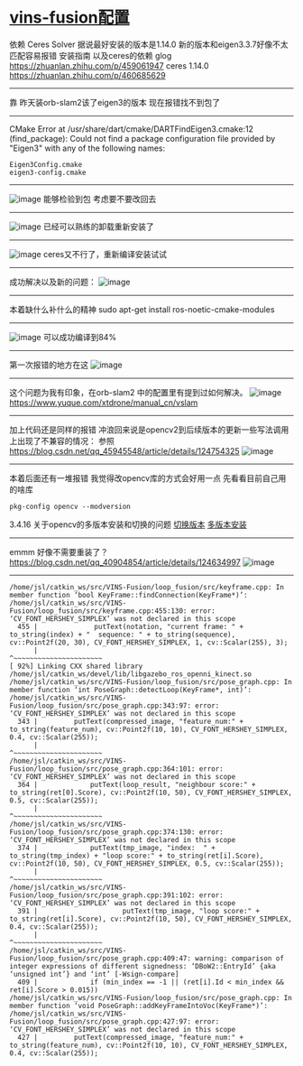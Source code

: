 # [vins-fusion配置](https://github.com/shu1ong/gitblog/issues/7)

依赖
Ceres Solver
据说最好安装的版本是1.14.0
新的版本和eigen3.3.7好像不太匹配容易报错
安装指南 以及ceres的依赖
glog
https://zhuanlan.zhihu.com/p/459061947
ceres 1.14.0
https://zhuanlan.zhihu.com/p/460685629

---

靠 昨天装orb-slam2该了eigen3的版本 现在报错找不到包了

---

CMake Error at /usr/share/dart/cmake/DARTFindEigen3.cmake:12 (find_package):
  Could not find a package configuration file provided by "Eigen3" with any
  of the following names:

    Eigen3Config.cmake
    eigen3-config.cmake

---

![image](https://user-images.githubusercontent.com/127008177/224891038-e235f7e2-3a14-4f5a-84b7-c20bc74e42ff.png)
能够检验到包
考虑要不要改回去

---

![image](https://user-images.githubusercontent.com/127008177/224891603-83593070-25b0-47b3-850e-b4db10c111a1.png)
已经可以熟练的卸载重新安装了

---

![image](https://user-images.githubusercontent.com/127008177/224895429-9102bca5-d11e-41c0-a551-82585d1b9dab.png)
ceres又不行了，重新编译安装试试

---

成功解决以及新的问题：
![image](https://user-images.githubusercontent.com/127008177/224897678-a28b43e8-5fac-4ad4-ad4d-d87ad445f8e1.png)


---

本着缺什么补什么的精神
sudo apt-get install ros-noetic-cmake-modules

---

![image](https://user-images.githubusercontent.com/127008177/224903007-2ac48d3a-fa3e-44ec-8a61-76c5b5bed62e.png)
可以成功编译到84%

---

第一次报错的地方在这
![image](https://user-images.githubusercontent.com/127008177/224903863-b30f329e-3385-4e6c-8146-8453abd23325.png)


---

这个问题为我有印象，在orb-slam2 中的配置里有提到过如何解决。
![image](https://user-images.githubusercontent.com/127008177/224904045-85ee2548-78e4-4c1c-8230-f96dc1b2fcdd.png)
https://www.yuque.com/xtdrone/manual_cn/vslam

---

加上代码还是同样的报错
冲浪回来说是opencv2到后续版本的更新一些写法调用上出现了不兼容的情况：
参照
https://blog.csdn.net/qq_45945548/article/details/124754325
![image](https://user-images.githubusercontent.com/127008177/224906215-727bb0e9-d573-4c87-9c4a-922a2f24125f.png)


---

本着后面还有一堆报错 我觉得改opencv库的方式会好用一点
先看看目前自己用的啥库
```
pkg-config opencv --modversion
```
3.4.16
关于opencv的多版本安装和切换的问题
[切换版本](https://www.cnblogs.com/dylancao/p/9493061.html)
[多版本安装](https://blog.csdn.net/learning_tortosie/article/details/80594399)

---

emmm
好像不需要重装了？
https://blog.csdn.net/qq_40904854/article/details/124634997
![image](https://user-images.githubusercontent.com/127008177/224909463-302bc459-5c79-4642-8ce5-38e4919de453.png)


---

```shell
/home/jsl/catkin_ws/src/VINS-Fusion/loop_fusion/src/keyframe.cpp: In member function ‘bool KeyFrame::findConnection(KeyFrame*)’:
/home/jsl/catkin_ws/src/VINS-Fusion/loop_fusion/src/keyframe.cpp:455:130: error: ‘CV_FONT_HERSHEY_SIMPLEX’ was not declared in this scope
  455 |              putText(notation, "current frame: " + to_string(index) + "  sequence: " + to_string(sequence), cv::Point2f(20, 30), CV_FONT_HERSHEY_SIMPLEX, 1, cv::Scalar(255), 3);
      |                                                                                                                                  ^~~~~~~~~~~~~~~~~~~~~~~
[ 92%] Linking CXX shared library /home/jsl/catkin_ws/devel/lib/libgazebo_ros_openni_kinect.so
/home/jsl/catkin_ws/src/VINS-Fusion/loop_fusion/src/pose_graph.cpp: In member function ‘int PoseGraph::detectLoop(KeyFrame*, int)’:
/home/jsl/catkin_ws/src/VINS-Fusion/loop_fusion/src/pose_graph.cpp:343:97: error: ‘CV_FONT_HERSHEY_SIMPLEX’ was not declared in this scope
  343 |         putText(compressed_image, "feature_num:" + to_string(feature_num), cv::Point2f(10, 10), CV_FONT_HERSHEY_SIMPLEX, 0.4, cv::Scalar(255));
      |                                                                                                 ^~~~~~~~~~~~~~~~~~~~~~~
/home/jsl/catkin_ws/src/VINS-Fusion/loop_fusion/src/pose_graph.cpp:364:101: error: ‘CV_FONT_HERSHEY_SIMPLEX’ was not declared in this scope
  364 |             putText(loop_result, "neighbour score:" + to_string(ret[0].Score), cv::Point2f(10, 50), CV_FONT_HERSHEY_SIMPLEX, 0.5, cv::Scalar(255));
      |                                                                                                     ^~~~~~~~~~~~~~~~~~~~~~~
/home/jsl/catkin_ws/src/VINS-Fusion/loop_fusion/src/pose_graph.cpp:374:130: error: ‘CV_FONT_HERSHEY_SIMPLEX’ was not declared in this scope
  374 |             putText(tmp_image, "index:  " + to_string(tmp_index) + "loop score:" + to_string(ret[i].Score), cv::Point2f(10, 50), CV_FONT_HERSHEY_SIMPLEX, 0.5, cv::Scalar(255));
      |                                                                                                                                  ^~~~~~~~~~~~~~~~~~~~~~~
/home/jsl/catkin_ws/src/VINS-Fusion/loop_fusion/src/pose_graph.cpp:391:102: error: ‘CV_FONT_HERSHEY_SIMPLEX’ was not declared in this scope
  391 |                     putText(tmp_image, "loop score:" + to_string(ret[i].Score), cv::Point2f(10, 50), CV_FONT_HERSHEY_SIMPLEX, 0.4, cv::Scalar(255));
      |                                                                                                      ^~~~~~~~~~~~~~~~~~~~~~~
/home/jsl/catkin_ws/src/VINS-Fusion/loop_fusion/src/pose_graph.cpp:409:47: warning: comparison of integer expressions of different signedness: ‘DBoW2::EntryId’ {aka ‘unsigned int’} and ‘int’ [-Wsign-compare]
  409 |             if (min_index == -1 || (ret[i].Id < min_index && ret[i].Score > 0.015))
/home/jsl/catkin_ws/src/VINS-Fusion/loop_fusion/src/pose_graph.cpp: In member function ‘void PoseGraph::addKeyFrameIntoVoc(KeyFrame*)’:
/home/jsl/catkin_ws/src/VINS-Fusion/loop_fusion/src/pose_graph.cpp:427:97: error: ‘CV_FONT_HERSHEY_SIMPLEX’ was not declared in this scope
  427 |         putText(compressed_image, "feature_num:" + to_string(feature_num), cv::Point2f(10, 10), CV_FONT_HERSHEY_SIMPLEX, 0.4, cv::Scalar(255));
```